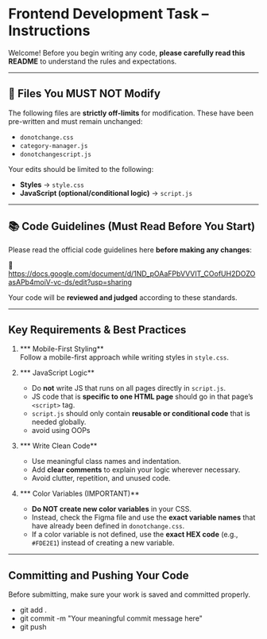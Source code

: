 # Frontend Development Task – Instructions

Welcome! Before you begin writing any code, **please carefully read this README** to understand the rules and expectations.

---

## 🚫 Files You MUST NOT Modify

The following files are **strictly off-limits** for modification. These have been pre-written and must remain unchanged:

- `donotchange.css`
- `category-manager.js`
- `donotchangescript.js`

Your edits should be limited to the following:

- **Styles** → `style.css`
- **JavaScript (optional/conditional logic)** → `script.js`

---

## 📚 Code Guidelines (Must Read Before You Start)

Please read the official code guidelines here **before making any changes**:

🔗 https://docs.google.com/document/d/1ND_pOAaFPbVVVIT_COofUH2DOZOasAPb4moiV-vc-ds/edit?usp=sharing


Your code will be **reviewed and judged** according to these standards.

---

##  Key Requirements & Best Practices

1. *** Mobile-First Styling**  
   Follow a mobile-first approach while writing styles in `style.css`.

2. *** JavaScript Logic**  
   - Do **not** write JS that runs on all pages directly in `script.js`.
   - JS code that is **specific to one HTML page** should go in that page’s `<script>` tag.
   - `script.js` should only contain **reusable or conditional code** that is needed globally.
   - avoid using OOPs

3. *** Write Clean Code**  
   - Use meaningful class names and indentation.
   - Add **clear comments** to explain your logic wherever necessary.
   - Avoid clutter, repetition, and unused code.

4. *** Color Variables (IMPORTANT)**  
   - **Do NOT create new color variables** in your CSS.  
   - Instead, check the Figma file and use the **exact variable names** that have already been defined in `donotchange.css`.  
   - If a color variable is not defined, use the **exact HEX code** (e.g., `#FDE2E1`) instead of creating a new variable.
---
## Committing and Pushing Your Code
Before submitting, make sure your work is saved and committed properly.

- git add .
- git commit -m "Your meaningful commit message here"
- git push

